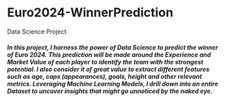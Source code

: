# Euro2024-WinnerPrediction
Data Science Project
##### In this project, I harness the power of Data Science to predict the winner of Euro 2024. This prediction will be made around the Experience and Market Value of each player to identify the team with the strongest potential. I also consider it of great value to extract different features such as age, caps (appearances), goals, height and other relevant metrics. Leveraging Machine Learning Models, I drill down into an entire Dataset to uncover insights that might go unnoticed by the naked eye.
